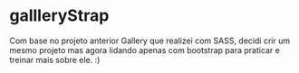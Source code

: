 # gallleryStrap
Com base no projeto anterior Gallery que realizei com SASS, decidi crir um mesmo projeto mas agora lidando apenas com bootstrap para praticar e treinar mais sobre ele. :)
